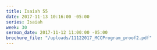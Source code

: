 ```yaml
---
title: Isaiah 55
date: 2017-11-13 10:16:00 -05:00
series: Isaiah
week: 30
sermon_date: 2017-11-12 11:00:00 -05:00
brochure_file: "/uploads/11122017_MCCProgram_proof2.pdf"
---
```


